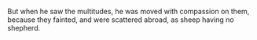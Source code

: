 But when he saw the multitudes, he was moved with compassion on them, because they fainted, and were scattered abroad, as sheep having no shepherd.
